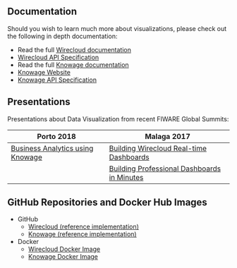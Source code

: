
## Documentation

Should you wish to learn much more about visualizations, please check out the following in depth documentation:

  - Read the full [Wirecloud documentation](http://wirecloud.readthedocs.org/en/latest/)
  - [Wirecloud API Specification](http://docs.fiwareapplicationmashup.apiary.io)
  - Read the full [Knowage documentation](https://knowage.readthedocs.io/en/latest/)
  - [Knowage Website](https://www.knowage-suite.com/)
  - [Knowage API Specification](https://knowage.docs.apiary.io/)


## Presentations

Presentations about Data Visualization from recent FIWARE Global Summits:

| Porto 2018 | Malaga 2017 |
|------------|-------------|
|[Business Analytics using Knowage](https://www.slideshare.net/FI-WARE/fiware-global-summit-business-intelligence-using-knowage-97030885)|[Building Wirecloud Real-time Dashboards](https://www.slideshare.net/FI-WARE/fiware-tech-summit-miguel-jimenez-building-realtime-dashboards-to-monitor-context)|
||[Building Professional Dashboards in Minutes](https://www.slideshare.net/FI-WARE/fiware-tech-summit-professional-dashboards-for-dummies)|



## GitHub Repositories and Docker Hub Images

* GitHub
    * [Wirecloud (reference implementation)](https://github.com/Fiware/apps.Wirecloud)
    * [Knowage (reference implementation)](https://github.com/KnowageLabs/Knowage-Server)
* Docker
    * [Wirecloud Docker Image](https://hub.docker.com/r/fiware/wirecloud/)
    * [Knowage Docker Image](https://hub.docker.com/r/fiware/knowage-server-docker/)
